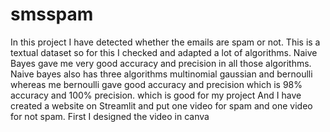 # smsspam
In this project I have detected whether the emails are spam or not.
This is a textual dataset so for this I checked and adapted a lot of algorithms.
Naive Bayes gave me very good accuracy and precision in all those algorithms.
Naive bayes also has three algorithms multinomial gaussian and bernoulli whereas me bernoulli gave good accuracy and precision which is 98% accuracy and 100% precision.
which is good for my project
And I have created a website on Streamlit and put one video for spam and one video for not spam.
First I designed the video in canva
